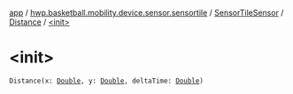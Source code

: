[app](../../../index.md) / [hwp.basketball.mobility.device.sensor.sensortile](../../index.md) / [SensorTileSensor](../index.md) / [Distance](index.md) / [&lt;init&gt;](.)

# &lt;init&gt;

`Distance(x: `[`Double`](https://kotlinlang.org/api/latest/jvm/stdlib/kotlin/-double/index.html)`, y: `[`Double`](https://kotlinlang.org/api/latest/jvm/stdlib/kotlin/-double/index.html)`, deltaTime: `[`Double`](https://kotlinlang.org/api/latest/jvm/stdlib/kotlin/-double/index.html)`)`